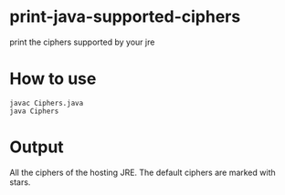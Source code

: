 # print-java-supported-ciphers
print the ciphers supported by your jre


# How to use
```
javac Ciphers.java
java Ciphers
```

# Output

All the ciphers of the hosting JRE. The default ciphers are marked with stars.
